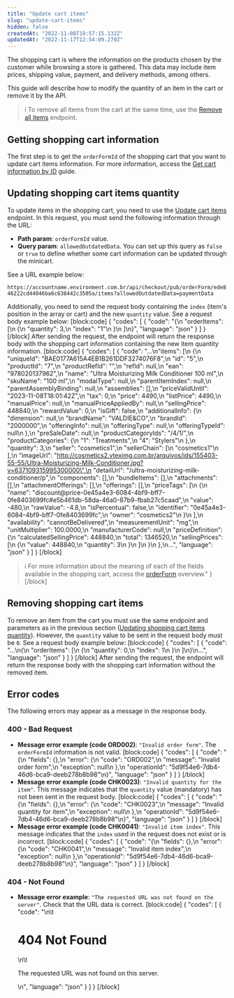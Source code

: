 ```yaml
---
title: "Update cart items"
slug: "update-cart-items"
hidden: false
createdAt: "2022-11-08T19:57:15.132Z"
updatedAt: "2022-11-17T12:54:09.270Z"
---
```

The shopping cart is where the information on the products chosen by the customer while browsing a store is gathered. This data may include item prices, shipping value, payment, and delivery methods, among others.

This guide will describe how to modify the quantity of an item in the cart or remove it by the API.
> ℹ️️ To remove all items from the cart at the same time, use the [Remove all items](https://developers.vtex.com/vtex-rest-api/reference/removeallitems) endpoint.

## Getting shopping cart information

The first step is to get the `orderFormId` of the shopping cart that you want to update cart items information. For more information, access the [Get cart information by ID](https://developers.vtex.com/vtex-rest-api/docs/get-cart-information-by-id) guide.

## Updating shopping cart items quantity

To update items in the shopping cart, you need to use the [Update cart items](https://developers.vtex.com/vtex-rest-api/reference/itemsupdate) endpoint. In this request, you must send the following information through the URL:
- **Path param**: `orderFormId` value.
- **Query param**: `allowedOutdatedData`. You can set up this query as `false` or `true` to define whether some cart information can be updated through the minicart.

See a URL example below:

`https://accountname.environment.com.br/api/checkout/pub/orderForm/ede846222cd44046ba6c638442c3505a/items?allowedOutdatedData=paymentData`

Additionally, you need to send the request body containing the `index` (item's position in the array or cart) and the new `quantity` value. See a request body example below:
[block:code]
{
  "codes": [
    {
      "code": "{\n     \"orderItems\": [\n          {\n               \"quantity\": 3,\n               \"index\": \"1\"\n          }\n     ]\n}",
      "language": "json"
    }
  ]
}
[/block]
After sending the request, the endpoint will return the response body with the shopping cart information containing the new item quantity information.
[block:code]
{
  "codes": [
    {
      "code": "...\n\"items\": [\n        {\n            \"uniqueId\": \"BAE0177A615A4EB1B261DDF3274076F8\",\n            \"id\": \"5\",\n            \"productId\": \"7\",\n            \"productRefId\": \"\",\n            \"refId\": null,\n            \"ean\": \"978020137962\",\n            \"name\": \"Ultra Moisturizing Milk Conditioner 100 ml\",\n            \"skuName\": \"100 ml\",\n            \"modalType\": null,\n            \"parentItemIndex\": null,\n            \"parentAssemblyBinding\": null,\n            \"assemblies\": [],\n            \"priceValidUntil\": \"2023-11-08T18:01:42Z\",\n            \"tax\": 0,\n            \"price\": 4490,\n            \"listPrice\": 4490,\n            \"manualPrice\": null,\n            \"manualPriceAppliedBy\": null,\n            \"sellingPrice\": 448840,\n            \"rewardValue\": 0,\n            \"isGift\": false,\n            \"additionalInfo\": {\n                \"dimension\": null,\n                \"brandName\": \"VALDIE&CO\",\n                \"brandId\": \"2000000\",\n                \"offeringInfo\": null,\n                \"offeringType\": null,\n                \"offeringTypeId\": null\n            },\n            \"preSaleDate\": null,\n            \"productCategoryIds\": \"/4/1/\",\n            \"productCategories\": {\n                \"1\": \"Treatments\",\n                \"4\": \"Stylers\"\n            },\n            \"quantity\": 3,\n            \"seller\": \"cosmetics1\",\n            \"sellerChain\": [\n                \"cosmetics1\"\n            ],\n            \"imageUrl\": \"http://cosmetics2.vteximg.com.br/arquivos/ids/155403-55-55/Ultra-Moisturizing-Milk-Conditioner.jpg?v=637109315995300000\",\n            \"detailUrl\": \"/ultra-moisturizing-milk-conditioner/p\",\n            \"components\": [],\n            \"bundleItems\": [],\n            \"attachments\": [],\n            \"attachmentOfferings\": [],\n            \"offerings\": [],\n            \"priceTags\": [\n                {\n                    \"name\": \"discount@price-0e45a4e3-6084-4bf9-bff7-0fe8403699fc#e5b461db-58da-46a0-87b9-fbab27c5caad\",\n                    \"value\": -480,\n                    \"rawValue\": -4.8,\n                    \"isPercentual\": false,\n                    \"identifier\": \"0e45a4e3-6084-4bf9-bff7-0fe8403699fc\",\n                    \"owner\": \"cosmetics2\"\n                }\n            ],\n            \"availability\": \"cannotBeDelivered\",\n            \"measurementUnit\": \"mg\",\n            \"unitMultiplier\": 100.0000,\n            \"manufacturerCode\": null,\n            \"priceDefinition\": {\n                \"calculatedSellingPrice\": 448840,\n                \"total\": 1346520,\n                \"sellingPrices\": [\n                    {\n                        \"value\": 448840,\n                        \"quantity\": 3\n                    }\n                ]\n            }\n        },\n...",
      "language": "json"
    }
  ]
}
[/block]

> ℹ️️ For more information about the meaning of each of the fields available in the shopping cart, access the [orderForm](https://developers.vtex.com/docs/guides/orderform-fields) overview."
}
[/block]
## Removing shopping cart items

To remove an item from the cart you must use the same endpoint and parameters as in the previous section ([Updating shopping cart items quantity](/docs/guides/update-cart-items#updating-shopping-cart-items-quantity)). However, the `quantity` value to be sent in the request body must be `0`. See a request body example below:
[block:code]
{
  "codes": [
    {
      "code": "...\n{\n     \"orderItems\": [\n          {\n               \"quantity\": 0,\n               \"index\": 1\n          }\n     ]\n}\n...",
      "language": "json"
    }
  ]
}
[/block]
After sending the request, the endpoint will return the response body with the shopping cart information without the removed item.

## Error codes

The following errors may appear as a message in the response body.

### 400 - Bad Request

- **Message error example (code ORD002)**: `"Invalid order form"`. The `orderFormId` information is not valid.
[block:code]
{
  "codes": [
    {
      "code": "{\n    \"fields\": {},\n    \"error\": {\n        \"code\": \"ORD002\",\n        \"message\": \"Invalid order form\",\n        \"exception\": null\n    },\n    \"operationId\": \"5d9f54e6-7db4-46d6-bca9-deeb278b8b98\"\n}",
      "language": "json"
    }
  ]
}
[/block]
- **Message error example (code CHK0023)**: `"Invalid quantity for the item"`. This message indicates that the `quantity` value (mandatory) has not been sent in the request body.
[block:code]
{
  "codes": [
    {
      "code": "{\n    \"fields\": {},\n    \"error\": {\n        \"code\": \"CHK0023\",\n        \"message\": \"Invalid quantity for item\",\n        \"exception\": null\n    },\n    \"operationId\": \"5d9f54e6-7db4-46d6-bca9-deeb278b8b98\"\n}",
      "language": "json"
    }
  ]
}
[/block]
- **Message error example (code CHK0041)**: `"Invalid item index"`. This message indicates that the `index` used in the request does not exist or is incorrect.
[block:code]
{
  "codes": [
    {
      "code": "{\n    \"fields\": {},\n    \"error\": {\n        \"code\": \"CHK0041\",\n        \"message\": \"Invalid item index\",\n        \"exception\": null\n    },\n    \"operationId\": \"5d9f54e6-7db4-46d6-bca9-deeb278b8b98\"\n}",
      "language": "json"
    }
  ]
}
[/block]
### 404 - Not Found

- **Message error example**: `"The requested URL was not found on the server"`. Check that the URL data is correct.
[block:code]
{
  "codes": [
    {
      "code": "<body>\n\t<h1>404 Not Found</h1>\n\t<p>The requested URL was not found on this server.</p>\n</body>",
      "language": "json"
    }
  ]
}
[/block]